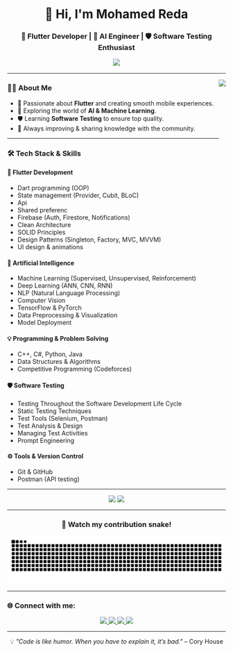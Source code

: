 <!-- Header -->
<h1 align="center">
  👋 Hi, I'm Mohamed Reda  
</h1>
<h3 align="center">
  🚀 Flutter Developer | 🤖 AI Engineer | 🛡️ Software Testing Enthusiast
</h3>

<!-- Typing effect -->
<p align="center">
  <img src="https://readme-typing-svg.herokuapp.com?font=Fira+Code&weight=600&size=22&pause=1000&color=00C9A7&center=true&vCenter=true&width=650&lines=Building+Smart+and+Smooth+Apps;Diving+into+AI+%26+Machine+Learning;Ensuring+Software+Quality+Always;Never+Stop+Learning+🚀">
</p>

---

<!-- GIF -->
<img align="right" height="200" src="https://media.giphy.com/media/qgQUggAC3Pfv687qPC/giphy.gif"  />

<!-- About Me -->
### 👨‍💻 About Me  
- 💙 Passionate about **Flutter** and creating smooth mobile experiences.  
- 🤖 Exploring the world of **AI & Machine Learning**.  
- 🛡️ Learning **Software Testing** to ensure top quality.  
- 🌱 Always improving & sharing knowledge with the community.  

---

<!-- Skills -->
<h3>🛠 Tech Stack & Skills</h3>

#### 📱 Flutter Development
- Dart programming (OOP)  
- State management (Provider, Cubit, BLoC)
- Api
- Shared preferenc
- Firebase (Auth, Firestore, Notifications)  
- Clean Architecture
- SOLID Principles  
- Design Patterns (Singleton, Factory, MVC, MVVM)  
- UI design & animations  

#### 🧠 Artificial Intelligence
- Machine Learning (Supervised, Unsupervised, Reinforcement)  
- Deep Learning (ANN, CNN, RNN)  
- NLP (Natural Language Processing)  
- Computer Vision  
- TensorFlow & PyTorch  
- Data Preprocessing & Visualization  
- Model Deployment  

#### 💡 Programming & Problem Solving
- C++, C#, Python, Java  
- Data Structures & Algorithms  
- Competitive Programming (Codeforces)  

#### 🛡️ Software Testing
- Testing Throughout the Software Development Life Cycle  
- Static Testing Techniques  
- Test Tools (Selenium, Postman)  
- Test Analysis & Design  
- Managing Test Activities  
- Prompt Engineering  

#### ⚙️ Tools & Version Control
- Git & GitHub  
- Postman (API testing)  

---

<!-- GitHub Stats -->
<div align="center">
  <img src="https://github-readme-stats.vercel.app/api?username=mohamed137m&show_icons=true&theme=tokyonight&count_private=true&hide_border=true" height="170"/>
  <img src="https://github-readme-stats.vercel.app/api/top-langs?username=mohamed137m&layout=compact&langs_count=8&theme=tokyonight&hide_border=true" height="170"/>
</div>

---

<!-- Snake -->
<h3 align="center">🐍 Watch my contribution snake!</h3>
<p align="center">
  <img src="https://raw.githubusercontent.com/mohamed137m/mohamed137m/output/snake.svg" alt="Snake animation"/>
</p>

---

<!-- Connect -->
<h3>🌐 Connect with me:</h3>
<div align="center">
  <a href="https://www.youtube.com/@CodeCraftAr" target="_blank">
    <img src="https://img.shields.io/badge/Youtube-FF0000?style=for-the-badge&logo=youtube&logoColor=white"/>
  </a>
  <a href="https://www.linkedin.com/in/mohamed-reda-software-engineer/" target="_blank">
    <img src="https://img.shields.io/badge/LinkedIn-0077B5?style=for-the-badge&logo=linkedin&logoColor=white"/>
  </a>
  <a href="mailto:m.reda.tech@gmail.com" target="_blank">
    <img src="https://img.shields.io/badge/Gmail-D14836?style=for-the-badge&logo=gmail&logoColor=white"/>
  </a>
  <a href="https://github.com/mohamed137m" target="_blank">
    <img src="https://img.shields.io/badge/GitHub-181717?style=for-the-badge&logo=github&logoColor=white"/>
  </a>
</div>

---

<!-- Footer -->
<p align="center">
  💡 <i>"Code is like humor. When you have to explain it, it’s bad."</i> – Cory House  
</p>
